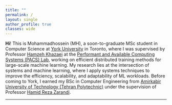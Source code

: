 ```yaml
---
title: ""
permalink: /
layout: single
author_profile: true
classes: wide
---
```


**Hi**! This is Mohammadhossein (MH), a soon-to-graduate MSc student in Computer Science at [York University](https://yorku.ca) in Toronto, where I was supervised by Professor [Hamzeh Khazaei](https://hamzehkhazaei.github.io/) at the [Performant and Available Computing Systems (PACS) Lab](https://pacs.eecs.yorku.ca/), working on efficient distributed training methods for large-scale machine learning. My research lies at the intersection of systems and machine learning, where I apply systems techniques to improve the efficiency, scalability, and adaptability of ML workloads. Before coming to York, I earned my BSc in Computer Engineering from [Amirkabir University of Technology (Tehran Polytechnic)](https://aut.ac.ir/en) under the supervision of Professor [Hamid Reza Zarandi](https://aut.ac.ir/cv/2188/Hamid%20Reza%20Zarandi).

<!-- <a href="/assets/files/cv.pdf" class="btn btn--primary" target="_blank">Download My CV (PDF)</a> -->

---

<!-- ## Projects
- 🔬 Independent Subnet Training on Heterogeneous Clusters
- ⚙️ Kubernetes + PyTorch for Distributed ML
- 🧠 MoE Transformers from Scratch -->

<!-- ## Contact
- 📧 [mhnaderi99@gmail.com](mailto:mhnaderi99@gmail.com)
- 💼 [LinkedIn](https://linkedin.com/in/mhnaderi99)
- 💻 [GitHub](https://github.com/mhnaderi99) -->



